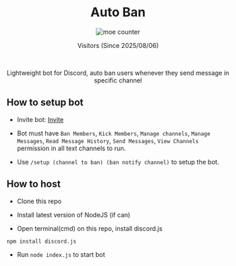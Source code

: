 <h1 align="center">
    Auto Ban
</h1>

<p align="center">
    <img src="https://count.getloli.com/@Auto-Ban?name=Auto-Ban&theme=gelbooru&padding=7&offset=0&align=center&scale=1&pixelated=1&darkmode=auto" alt="moe counter" />
    <p align="center"> Visitors (Since 2025/08/06) </p>
    <br>
    <p align="center"> Lightweight bot for Discord, auto ban users whenever they send message in specific channel </p>
</p>

## How to setup bot
 - Invite bot: [Invite](https://discord.com/oauth2/authorize?client_id=1402250342040731688)
 - Bot must have `Ban Members`, `Kick Members`, `Manage channels`, `Manage Messages`, `Read Message History`, `Send Messages`, `View Channels` permission in all text channels to run.

 - Use `/setup (channel to ban) (ban notify channel)` to setup the bot.

## How to host
 - Clone this repo

 - Install latest version of NodeJS (if can)

 - Open terminal(cmd) on this repo, install discord.js

```bash
npm install discord.js
```

 - Run `node index.js` to start bot
